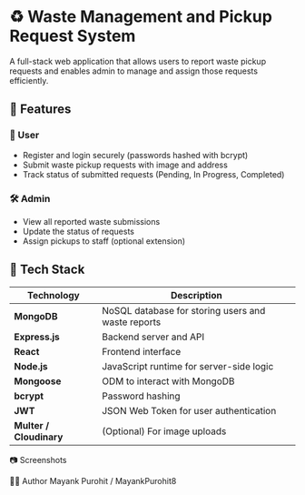 # ♻️ Waste Management and Pickup Request System

A full-stack web application that allows users to report waste pickup requests and enables admin to manage and assign those requests efficiently.

## 🚀 Features

### 👤 User
- Register and login securely (passwords hashed with bcrypt)
- Submit waste pickup requests with image and address
- Track status of submitted requests (Pending, In Progress, Completed)

### 🛠️ Admin
- View all reported waste submissions
- Update the status of requests
- Assign pickups to staff (optional extension)

## 🧠 Tech Stack

| Technology | Description |
|------------|-------------|
| **MongoDB** | NoSQL database for storing users and waste reports |
| **Express.js** | Backend server and API |
| **React** | Frontend interface |
| **Node.js** | JavaScript runtime for server-side logic |
| **Mongoose** | ODM to interact with MongoDB |
| **bcrypt** | Password hashing |
| **JWT** | JSON Web Token for user authentication |
| **Multer / Cloudinary** | (Optional) For image uploads |

📷 Screenshots


🧑‍💻 Author
Mayank Purohit / MayankPurohit8
